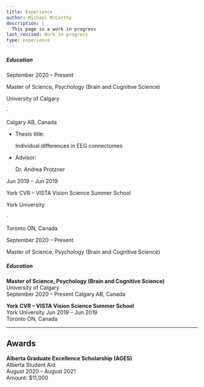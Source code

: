 ```yaml
---
title: Experience
author: Michael McCarthy
description: |
  This page is a work in progress
last_revised: Work in progress
type: experience
---
```


<section class="group-content pb3 pb4-ns bt">
    <h5 class="f4 fw7 tracked ttu lh-title mv3">Education</h5>
      <!-- Item 1 -->
      <div class="cf ph0-ns">
        <div class="fl w-100 w-third-ns pv2-ns pv1">
          <p pv0 mv0>September 2020 – Present</p>
        </div>
        <div class="fl w-100 w-two-thirds-ns pv2-ns pv1 pl2-ns">
          <div class="">
            <p class="pt0 mv0 mt3-ns b">Master of Science, Psychology (Brain and Cognitive Science)</p>
            <div class="fl w-100 mt1">
              <p class="di">University of Calgary</p>
              <p class="di">&middot</p>
              <p class="di">Calgary AB, Canada</p>
            </div>
          </div>
          <div class="fl w-100">
           <ul class="cf pl3 mt1">
            <li class="fl w-100 mv1">
              <p class="fl w-100 w-30-ns mv0">Thesis title:</p>
              <p class="fl w-100 w-70-ns mv0">Individual differences in EEG connectomes</p>
            </li>
            <li class="fl w-100 mv1">
              <p class="fl w-100 w-30-ns mv0">Advisor:</p>
              <p class="fl w-100 w-70-ns mv0">Dr. Andrea Protzner</p>
            </li>
           </ul>
          </div>
        </div>
      </div>
      <!-- Item 2 -->
      <div class="flex">
        <div class="w-third pl0-ns">
          <p>Jun 2019 – Jun 2019</p>
        </div>
        <div class="w-two-thirds pl0-ns">
          <p class="b">York CVR – VISTA Vision Science Summer School</p>
          <div class="fl w-100">
            <p class="di">York University</p>
            <p class="di">&middot</p>
            <p class="di">Toronto ON, Canada</p>
          </div>
        </div>
      </div>
</section>

<div class="mw9 center ph0-ns">
  <div class="cf ph0-ns">
    <div class="fl w-100 w-third-ns pv2">
      <div class="outline bg-white pv4"></div>
    </div>
    <div class="fl w-100 w-two-thirds-ns pv2 pl2-ns">
      <div class="outline bg-white pv4"></div>
    </div>
  </div>
</div>

<div class="cf ph0-ns">
        <div class="fl w-100 w-third-ns pv4-ns pv1">
          <p class="pv0 mv0">September 2020 – Present</p>
        </div>
        <div class="fl w-100 w-two-thirds-ns pv4-ns pv1 pl2-ns">
          <div class="">
            <p class="pv0 mv0">Master of Science, Psychology (Brain and Cognitive Science)</p>
          </div>
        </div>
      </div>

<h5 class="f4 fw7 tracked ttu lh-title mv3 ba bl-0 br-0 bb-0">Education</h5>

<!--
TODO: Decide on the layout for CV items using Tachyons CSS. Once this is
decided then I can create R functions that take a data frame of CV items
as input, and output the correct HTML/CSS code for each item upon knitting.
This is what the {vitae} package does, except it is mainly for PDF output and
doesn't play nice with blogdown. I should use the htmltools package for my
own functions.
-->

__Master of Science, Psychology (Brain and Cognitive Science)__  
University of Calgary  
September 2020 – Present Calgary AB, Canada

__York CVR – VISTA Vision Science Summer School__  
York University 
Jun 2019 – Jun 2019  
Toronto ON, Canada


***

## Awards

__Alberta Graduate Excellence Scholarship (AGES)__  
Alberta Student Aid  
August 2020 – August 2021  
Amount: $11,000
